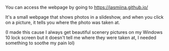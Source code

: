 You can access the webpage by going to https://jasmiina.github.io/

It's a small webpage that shows photos in a slideshow, and when you click on a picture, it tells you where the photo was taken at.

(I made this cause I always get beautiful scenery pictures on my Windows 10 lock screen but it doesn't tell me where they were taken at, I needed something to soothe my pain lol)
